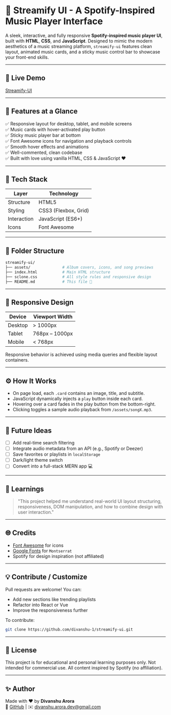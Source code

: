 # 🎵 Streamify UI - A Spotify-Inspired Music Player Interface

A sleek, interactive, and fully responsive **Spotify-inspired music player UI**, built with **HTML**, **CSS**, and **JavaScript**. Designed to mimic the modern aesthetics of a music streaming platform, `streamify-ui` features clean layout, animated music cards, and a sticky music control bar to showcase your front-end skills.



---

## 🚀 Live Demo
[Streamify-UI](https://divanshu-1.github.io/Streamify-UI/)

---

## 📸 Features at a Glance

✅ Responsive layout for desktop, tablet, and mobile screens  
✅ Music cards with hover-activated play button  
✅ Sticky music player bar at bottom  
✅ Font Awesome icons for navigation and playback controls  
✅ Smooth hover effects and animations  
✅ Well-commented, clean codebase  
✅ Built with love using vanilla HTML, CSS & JavaScript ❤️

---

## 🧱 Tech Stack

| Layer       | Technology           |
|-------------|-----------------------|
| Structure   | HTML5                |
| Styling     | CSS3 (Flexbox, Grid) |
| Interaction| JavaScript (ES6+)    |
| Icons       | Font Awesome          |

---

## 📁 Folder Structure

```bash
streamify-ui/
├── assets/              # Album covers, icons, and song previews
├── index.html           # Main HTML structure
├── sclone.css           # All style rules and responsive design
├── README.md            # This file 💚
```

---

## 🎯 Responsive Design

| Device        | Viewport Width |
|---------------|----------------|
| Desktop       | > 1000px       |
| Tablet        | 768px – 1000px |
| Mobile        | < 768px        |

Responsive behavior is achieved using media queries and flexible layout containers.

---

## ⚙️ How It Works
- On page load, each `.card` contains an image, title, and subtitle.
- JavaScript dynamically injects a `play` button inside each card.
- Hovering over a card fades in the play button from the bottom-right.
- Clicking toggles a sample audio playback from `/assets/songX.mp3`.

---

## 🔮 Future Ideas

- [ ] Add real-time search filtering
- [ ] Integrate audio metadata from an API (e.g., Spotify or Deezer)
- [ ] Save favorites or playlists in `localStorage`
- [ ] Dark/light theme switch
- [ ] Convert into a full-stack MERN app 💻

---

## 🧠 Learnings

> "This project helped me understand real-world UI layout structuring, responsiveness, DOM manipulation, and how to combine design with user interaction."

---

## 🌐 Credits

- [Font Awesome](https://fontawesome.com/) for icons
- [Google Fonts](https://fonts.google.com/) for `Montserrat`
- Spotify for design inspiration (not affiliated)

---

## 💡 Contribute / Customize

Pull requests are welcome! You can:
- Add new sections like trending playlists
- Refactor into React or Vue
- Improve the responsiveness further

To contribute:
```bash
git clone https://github.com/divanshu-1/streamify-ui.git
```

---

## 📄 License

This project is for educational and personal learning purposes only. Not intended for commercial use. All content inspired by Spotify (no affiliation).

---

## ✨ Author

Made with ❤️ by **Divanshu Arora**  
🔗 [GitHub](https://github.com/divanshu-1) | ✉️ divanshu.arora.dev@gmail.com

